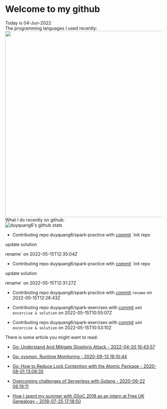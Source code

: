 # Welcome to my github 
Today is 04-Jun-2022\
The programming languages I used recently:\
<img src="https://wakatime.com/share/@duyquang6/fbe267a6-a29b-4a1a-b769-c566a361c376.svg" width="600">\
What I do recently on github:\
![duyquang6's github stats](https://github-readme-stats.vercel.app/api?username=duyquang6&layout=compact&hide=stars,prs,contribs,issues)

 - Contributing repo duyquang6/spark-practice with [commit](https://github.com/duyquang6/spark-practice/commit/cced4a75e91467e2c875f88a8871c03d1a1aad88) `init repo

update solution

rename` on  2022-05-15T12:35:04Z

 - Contributing repo duyquang6/spark-practice with [commit](https://github.com/duyquang6/spark-practice/commit/608eb2ac8d2bad9c49339a6b66a3e8b42c2d6bd9) `init repo

update solution

rename` on  2022-05-15T12:31:27Z

 - Contributing repo duyquang6/spark-practice with [commit](https://github.com/duyquang6/spark-practice/commit/bbe1b97516549e03970f8b0fc0c592752def1135) `rename` on  2022-05-15T12:26:43Z

 - Contributing repo duyquang6/spark-exercises with [commit](https://github.com/duyquang6/spark-exercises/commit/f1722abf588850dfcd73ef4730d493281fe49223) `add excercise & solution` on  2022-05-15T10:55:07Z

 - Contributing repo duyquang6/spark-exercises with [commit](https://github.com/duyquang6/spark-exercises/commit/7af31f0e3eeaf5a12121d7cd40a4d1edf2e09196) `add excercise & solution` on  2022-05-15T10:53:10Z

There is some article you might want to read:

 - [Go: Understand And Mitigate Slowloris Attack - 2022-04-20 16:43:57](https://medium.com/a-journey-with-go/go-understand-and-mitigate-slowloris-attack-711c1b1403f6?source=rss-f26b90a8ca4b------2)

 - [Go: sysmon, Runtime Monitoring - 2020-09-13 16:10:44](https://medium.com/@blanchon.vincent/go-sysmon-runtime-monitoring-cff9395060b5?source=rss-f26b90a8ca4b------2)

 - [Go: How to Reduce Lock Contention with the Atomic Package - 2020-08-01 13:08:35](https://medium.com/a-journey-with-go/go-how-to-reduce-lock-contention-with-the-atomic-package-ba3b2664b549?source=rss-f26b90a8ca4b------2)

 - [Overcoming challenges of Serverless with Golang - 2020-06-22 06:19:11](https://medium.com/swlh/overcoming-challenges-of-serverless-with-golang-aa6078b3d3b7?source=rss-1a65837801e2------2)

 - [How I spent my summer with GSoC 2018 as an intern at Free UK Genealogy - 2018-07-25 17:18:50](https://sudarakayasindu.medium.com/how-i-spent-my-summer-with-gsoc-2018-as-an-intern-of-free-uk-genealogy-245f7871a886?source=rss-1a65837801e2------2)


